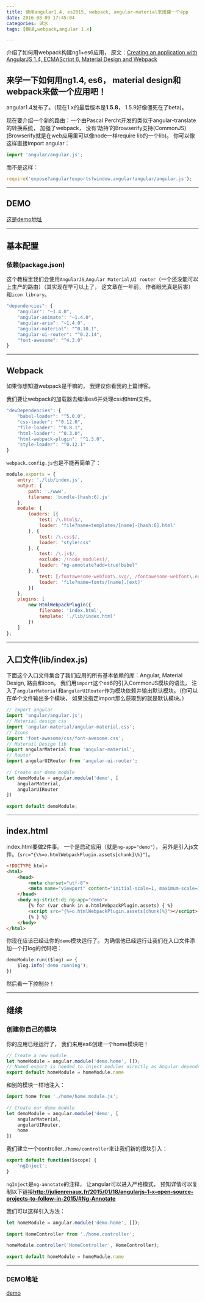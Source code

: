 ```yaml
---
title: 使用angular1.4, es2015, webpack, angular-material来搭建一个app 
date: 2016-08-09 17:45:04
categories: 试水
tags: [翻译,webpack,angular 1.x]

---
```

介绍了如何用webpack构建ng1+es6应用， 原文：[Creating an application with AngularJS 1.4, ECMAScript 6, Material Design and Webpack](http://julienrenaux.fr/2015/05/05/creating-an-application-with-angularjs-1-4-ecmascript-6-material-design-and-webpack/)
<!--more-->

## 来学一下如何用ng1.4, es6， material design和webpack来做一个应用吧！

angular1.4发布了。（现在1.x的最后版本是**1.5.8**， 1.5.9好像僵死在了beta)。

现在要介绍一个新的路由：一个由Pascal Percht开发的类似于angular-translate的转换系统， 加强了webpack， 没有‘劫持’的Browserify支持(CommonJS)(Browserify就是在web应用里可以像node一样require lib的一个lib)。 你可以像这样直接import angular：

```js
import 'angular/angular.js';
```

而不是这样：

```js
require('expose?angular!exports?window.angular!angular/angular.js');
```

---

## DEMO

[这是demo地址](https://github.com/shprink/angular1.4-ES6-material-webpack-boilerplate)

---
## 基本配置

### 依赖(package.json)

这个教程里我们会使用`AngularJS`,`Angular Material`,`UI router`（一个还没能可以上生产的路由）（其实现在早可以上了， 这文章在一年前， 作者眼光真是厉害）和`icon library`。

```js
"dependencies": {
    "angular": "~1.4.0",
    "angular-animate": "~1.4.0",
    "angular-aria": "~1.4.0",
    "angular-material": "^0.10.1",
    "angular-ui-router": "^0.2.14",
    "font-awesome": "^4.3.0"
}
```

---

## Webpack

如果你想知道webpack是干嘛的， 我建议你看我的上篇博客。

我们要让webpack的加载器去编译es6并处理css和html文件。

```js
"devDependencies": {
    "babel-loader": "^5.0.0",
    "css-loader": "^0.12.0",
    "file-loader": "^0.8.1",
    "html-loader": "^0.3.0",
    "html-webpack-plugin": "^1.3.0",
    "style-loader": "^0.12.1"
}
```

`webpack.config.js`也是不能再简单了：

```js
module.exports = {
    entry: './lib/index.js',
    output: {
        path: './www',
        filename: 'bundle-[hash:6].js'
    },
    module: {
        loaders: [{
            test: /\.html$/,
            loader: 'file?name=templates/[name]-[hash:6].html'
        }, {
            test: /\.css$/,
            loader: "style!css"
        }, {
            test: /\.js$/,
            exclude: /(node_modules)/,
            loader: "ng-annotate?add=true!babel"
        }, {
            test: [/fontawesome-webfont\.svg/, /fontawesome-webfont\.eot/],
            loader: 'file?name=fonts/[name].[ext]'
        }]
    },
    plugins: [
        new HtmlWebpackPlugin({
            filename: 'index.html',
            template: './lib/index.html'
        })
    ]
};
```

---

## 入口文件(lib/index.js)

下面这个入口文件集合了我们应用的所有基本依赖的库：Angular, Material Design, 路由和icon。 我们用`import`这个es6的引入CommonJS模块的语法， 注入了`angularMaterial`和`angularUIRouter`作为模块依赖并输出默认模块。（你可以在单个文件输出多个模块， 如果没指定import那么获取到的就是默认模块。）

```js
// Import angular
import 'angular/angular.js';
// Material design css
import 'angular-material/angular-material.css';
// Icons
import 'font-awesome/css/font-awesome.css';
// Materail Design lib
import angularMaterial from 'angular-material';
// Router
import angularUIRouter from 'angular-ui-router';
 
// Create our demo module
let demoModule = angular.module('demo', [
    angularMaterial,
    angularUIRouter
])
 
export default demoModule;
```

---

## index.html

index.html要做2件事。 一个是启动应用（就是`ng-app="demo"`）， 另外是引入js文件。（`src="{\%=o.htmlWebpackPlugin.assets[chunk]\%}"`）。

```html
<!DOCTYPE html>
<html>
    <head>
        <meta charset="utf-8">
        <meta name="viewport" content="initial-scale=1, maximum-scale=1, user-scalable=no, width=device-width">
    </head>
    <body ng-strict-di ng-app="demo">
        {% for (var chunk in o.htmlWebpackPlugin.assets) { %}
        <script src="{%=o.htmlWebpackPlugin.assets[chunk]%}"></script>
        {% } %}
    </body>
</html>
```
你现在应该已经让你的`demo`模块运行了。 为确信他已经运行让我们在入口文件添加一个打log的代码吧：
```js
demoModule.run(($log) => {
    $log.info('demo running');
})
```
然后看一下控制台！

---

## 继续

### 创建你自己的模块

你的应用已经运行了， 我们来用es6创建一个home模块吧！
```js
// Create a new module
let homeModule = angular.module('demo.home', []);
// Named export is needed to inject modules directly as Angular dependencies
export default homeModule = homeModule.name
```

和别的模块一样地注入：

```js
import home from './home/home.module.js';
 
// Create our demo module
let demoModule = angular.module('demo', [
    angularMaterial,
    angularUIRouter,
    home
])
```
我们建立一个controller`./home/controller`来让我们新的模块引入：

```js
export default function($scope) {
    'ngInject';
}
```
`ngInject`是`ng-annotate`的注释， 让angular可以进入严格模式， 预知详情可以复制以下链接**http://julienrenaux.fr/2015/01/18/angularjs-1-x-open-source-projects-to-follow-in-2015/#Ng-Annotate**

我们可以这样引入方法：
```js
let homeModule = angular.module('demo.home', []);
 
import HomeController from './home.controller';
 
homeModule.controller('HomeController', HomeController);
 
export default homeModule = homeModule.name
```

---

### DEMO地址

[demo](https://github.com/shprink/angular1.4-ES6-material-webpack-boilerplate)

